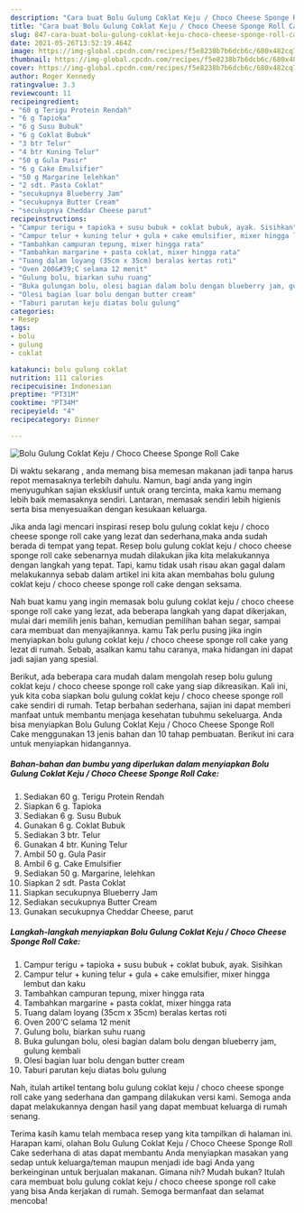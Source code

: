 ```yaml
---
description: "Cara buat Bolu Gulung Coklat Keju / Choco Cheese Sponge Roll Cake yang enak Untuk Jualan"
title: "Cara buat Bolu Gulung Coklat Keju / Choco Cheese Sponge Roll Cake yang enak Untuk Jualan"
slug: 847-cara-buat-bolu-gulung-coklat-keju-choco-cheese-sponge-roll-cake-yang-enak-untuk-jualan
date: 2021-05-26T13:52:19.464Z
image: https://img-global.cpcdn.com/recipes/f5e8238b7b6dcb6c/680x482cq70/bolu-gulung-coklat-keju-choco-cheese-sponge-roll-cake-foto-resep-utama.jpg
thumbnail: https://img-global.cpcdn.com/recipes/f5e8238b7b6dcb6c/680x482cq70/bolu-gulung-coklat-keju-choco-cheese-sponge-roll-cake-foto-resep-utama.jpg
cover: https://img-global.cpcdn.com/recipes/f5e8238b7b6dcb6c/680x482cq70/bolu-gulung-coklat-keju-choco-cheese-sponge-roll-cake-foto-resep-utama.jpg
author: Roger Kennedy
ratingvalue: 3.3
reviewcount: 11
recipeingredient:
- "60 g Terigu Protein Rendah"
- "6 g Tapioka"
- "6 g Susu Bubuk"
- "6 g Coklat Bubuk"
- "3 btr Telur"
- "4 btr Kuning Telur"
- "50 g Gula Pasir"
- "6 g Cake Emulsifier"
- "50 g Margarine lelehkan"
- "2 sdt. Pasta Coklat"
- "secukupnya Blueberry Jam"
- "secukupnya Butter Cream"
- "secukupnya Cheddar Cheese parut"
recipeinstructions:
- "Campur terigu + tapioka + susu bubuk + coklat bubuk, ayak. Sisihkan"
- "Campur telur + kuning telur + gula + cake emulsifier, mixer hingga lembut dan kaku"
- "Tambahkan campuran tepung, mixer hingga rata"
- "Tambahkan margarine + pasta coklat, mixer hingga rata"
- "Tuang dalam loyang (35cm x 35cm) beralas kertas roti"
- "Oven 200&#39;C selama 12 menit"
- "Gulung bolu, biarkan suhu ruang"
- "Buka gulungan bolu, olesi bagian dalam bolu dengan blueberry jam, gulung kembali"
- "Olesi bagian luar bolu dengan butter cream"
- "Taburi parutan keju diatas bolu gulung"
categories:
- Resep
tags:
- bolu
- gulung
- coklat

katakunci: bolu gulung coklat 
nutrition: 111 calories
recipecuisine: Indonesian
preptime: "PT31M"
cooktime: "PT34M"
recipeyield: "4"
recipecategory: Dinner

---
```



![Bolu Gulung Coklat Keju / Choco Cheese Sponge Roll Cake](https://img-global.cpcdn.com/recipes/f5e8238b7b6dcb6c/680x482cq70/bolu-gulung-coklat-keju-choco-cheese-sponge-roll-cake-foto-resep-utama.jpg)

Di waktu  sekarang , anda memang bisa memesan makanan jadi tanpa harus repot memasaknya terlebih dahulu. Namun, bagi anda yang ingin menyuguhkan sajian eksklusif untuk orang tercinta, maka kamu memang lebih baik memasaknya sendiri. Lantaran, memasak sendiri lebih higienis serta bisa menyesuaikan dengan kesukaan keluarga.

Jika anda lagi mencari inspirasi resep bolu gulung coklat keju / choco cheese sponge roll cake yang lezat dan sederhana,maka anda sudah berada di tempat yang tepat. Resep bolu gulung coklat keju / choco cheese sponge roll cake  sebenarnya mudah dilakukan jika kita melakukannya dengan langkah yang tepat. Tapi, kamu tidak usah risau akan gagal dalam melakukannya 
sebab dalam artikel ini kita akan membahas bolu gulung coklat keju / choco cheese sponge roll cake dengan seksama.  



Nah buat kamu yang ingin memasak bolu gulung coklat keju / choco cheese sponge roll cake yang lezat, ada beberapa langkah yang dapat dikerjakan, mulai dari memilih jenis bahan, kemudian pemilihan bahan segar, sampai cara membuat dan menyajikannya. kamu Tak perlu pusing jika ingin menyiapkan bolu gulung coklat keju / choco cheese sponge roll cake yang lezat di rumah. Sebab, asalkan kamu  tahu caranya, maka hidangan ini dapat jadi sajian yang spesial.

Berikut, ada beberapa cara mudah dalam mengolah resep bolu gulung coklat keju / choco cheese sponge roll cake yang siap dikreasikan. Kali ini, yuk kita coba siapkan bolu gulung coklat keju / choco cheese sponge roll cake sendiri di rumah. Tetap berbahan sederhana, sajian ini dapat memberi manfaat untuk membantu menjaga kesehatan tubuhmu sekeluarga. Anda bisa menyiapkan Bolu Gulung Coklat Keju / Choco Cheese Sponge Roll Cake menggunakan 13 jenis bahan dan 10 tahap pembuatan. Berikut ini cara untuk menyiapkan hidangannya.

<!--inarticleads1-->

##### Bahan-bahan dan bumbu yang diperlukan dalam menyiapkan Bolu Gulung Coklat Keju / Choco Cheese Sponge Roll Cake:

1. Sediakan 60 g. Terigu Protein Rendah
1. Siapkan 6 g. Tapioka
1. Sediakan 6 g. Susu Bubuk
1. Gunakan 6 g. Coklat Bubuk
1. Sediakan 3 btr. Telur
1. Gunakan 4 btr. Kuning Telur
1. Ambil 50 g. Gula Pasir
1. Ambil 6 g. Cake Emulsifier
1. Sediakan 50 g. Margarine, lelehkan
1. Siapkan 2 sdt. Pasta Coklat
1. Siapkan secukupnya Blueberry Jam
1. Sediakan secukupnya Butter Cream
1. Gunakan secukupnya Cheddar Cheese, parut




<!--inarticleads2-->

##### Langkah-langkah menyiapkan Bolu Gulung Coklat Keju / Choco Cheese Sponge Roll Cake:

1. Campur terigu + tapioka + susu bubuk + coklat bubuk, ayak. Sisihkan
1. Campur telur + kuning telur + gula + cake emulsifier, mixer hingga lembut dan kaku
1. Tambahkan campuran tepung, mixer hingga rata
1. Tambahkan margarine + pasta coklat, mixer hingga rata
1. Tuang dalam loyang (35cm x 35cm) beralas kertas roti
1. Oven 200&#39;C selama 12 menit
1. Gulung bolu, biarkan suhu ruang
1. Buka gulungan bolu, olesi bagian dalam bolu dengan blueberry jam, gulung kembali
1. Olesi bagian luar bolu dengan butter cream
1. Taburi parutan keju diatas bolu gulung




Nah, itulah artikel tentang  bolu gulung coklat keju / choco cheese sponge roll cake  yang sederhana dan gampang dilakukan versi kami. Semoga anda dapat melakukannya dengan hasil yang dapat membuat keluarga di rumah senang. 

Terima kasih kamu telah membaca resep yang kita tampilkan di halaman ini. Harapan kami, olahan  Bolu Gulung Coklat Keju / Choco Cheese Sponge Roll Cake sederhana di atas dapat membantu Anda menyiapkan masakan yang sedap untuk keluarga/teman maupun menjadi ide bagi Anda yang berkeinginan untuk berjualan makanan. Gimana nih? Mudah bukan? Itulah cara membuat bolu gulung coklat keju / choco cheese sponge roll cake yang bisa Anda kerjakan di rumah. Semoga bermanfaat dan selamat mencoba!

